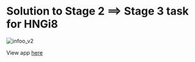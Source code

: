 # Solution to Stage 2 ==> Stage 3 task for HNGi8

![infoo_v2](https://user-images.githubusercontent.com/72420125/129972678-227b2001-3306-4eb4-b222-5f20bf0421ab.gif)

View app [here](https://appetize.io/app/w7mbgd0hhuwxhgru0mg7j9xbac)


